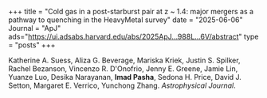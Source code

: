 +++
title = "Cold gas in a post-starburst pair at z ~ 1.4: major mergers as a pathway to quenching in the HeavyMetal survey"
date = "2025-06-06"
Journal = "ApJ" 
ads="https://ui.adsabs.harvard.edu/abs/2025ApJ...988L...6V/abstract"
type = "posts"
+++

Katherine A. Suess, Aliza G. Beverage, Mariska Kriek, Justin S. Spilker, Rachel Bezanson, Vincenzo R. D'Onofrio, Jenny E. Greene, Jamie Lin, Yuanze Luo, Desika Narayanan, **Imad Pasha**, Sedona H. Price, David J. Setton, Margaret E. Verrico, Yunchong Zhang. *Astrophysical Journal*. 
<!--more-->
